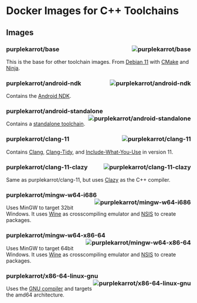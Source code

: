 # Docker Images for C++ Toolchains

## Images

### purplekarrot/base <a href="https://hub.docker.com/r/purplekarrot/base"><img alt="purplekarrot/base" align="right" src="https://img.shields.io/docker/image-size/purplekarrot/base"></a>

This is the base for other toolchain images. From [Debian 11](https://www.debian.org/releases/bullseye/) with [CMake](https://cmake.org/) and [Ninja](https://ninja-build.org/).

### purplekarrot/android-ndk <a href="https://hub.docker.com/r/purplekarrot/android-ndk"><img alt="purplekarrot/android-ndk" align="right" src="https://img.shields.io/docker/image-size/purplekarrot/android-ndk"></a>

Contains the [Android NDK](https://developer.android.com/ndk/index.html).

### purplekarrot/android-standalone <a href="https://hub.docker.com/r/purplekarrot/android-standalone"><img alt="purplekarrot/android-standalone" align="right" src="https://img.shields.io/docker/image-size/purplekarrot/android-standalone"></a>

Contains a [standalone toolchain](https://developer.android.com/ndk/guides/standalone_toolchain.html).

### purplekarrot/clang-11 <a href="https://hub.docker.com/r/purplekarrot/clang-11"><img alt="purplekarrot/clang-11" align="right" src="https://img.shields.io/docker/image-size/purplekarrot/clang-11"></a>

Contains [Clang](http://clang.llvm.org/), [Clang-Tidy](http://clang.llvm.org/extra/clang-tidy/), and [Include-What-You-Use](https://include-what-you-use.org/) in version 11.

### purplekarrot/clang-11-clazy <a href="https://hub.docker.com/r/purplekarrot/clang-11-clazy"><img alt="purplekarrot/clang-11-clazy" align="right" src="https://img.shields.io/docker/image-size/purplekarrot/clang-11-clazy"></a>

Same as purplekarrot/clang-11, but uses [Clazy](https://github.com/KDE/clazy) as the C++ compiler.

### purplekarrot/mingw-w64-i686 <a href="https://hub.docker.com/r/purplekarrot/mingw-w64-i686"><img alt="purplekarrot/mingw-w64-i686" align="right" src="https://img.shields.io/docker/image-size/purplekarrot/mingw-w64-i686"></a>

Uses MinGW to target 32bit Windows. It uses [Wine](https://www.winehq.org/) as crosscompiling emulator and [NSIS](http://nsis.sourceforge.net/) to create packages.

### purplekarrot/mingw-w64-x86-64 <a href="https://hub.docker.com/r/purplekarrot/mingw-w64-x86-64"><img alt="purplekarrot/mingw-w64-x86-64" align="right" src="https://img.shields.io/docker/image-size/purplekarrot/mingw-w64-x86-64"></a>

Uses MinGW to target 64bit Windows. It uses [Wine](https://www.winehq.org/) as crosscompiling emulator and [NSIS](http://nsis.sourceforge.net/) to create packages.

### purplekarrot/x86-64-linux-gnu <a href="https://hub.docker.com/r/purplekarrot/x86-64-linux-gnu"><img alt="purplekarrot/x86-64-linux-gnu" align="right" src="https://img.shields.io/docker/image-size/purplekarrot/x86-64-linux-gnu"></a>

Uses the [GNU compiler](https://gcc.gnu.org/) and targets the amd64 architecture.
